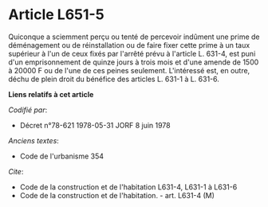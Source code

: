 # Article L651-5

Quiconque a sciemment perçu ou tenté de percevoir indûment une prime de déménagement ou de réinstallation ou de faire fixer
cette prime à un taux supérieur à l'un de ceux fixés par l'arrêté prévu à l'article L. 631-4, est puni d'un emprisonnement de
quinze jours à trois mois et d'une amende de 1500 à 20000 F ou de l'une de ces peines seulement. L'intéressé est, en outre,
déchu de plein droit du bénéfice des articles L. 631-1 à L. 631-6.

**Liens relatifs à cet article**

_Codifié par_:

  - Décret n°78-621 1978-05-31 JORF 8 juin 1978

_Anciens textes_:

  - Code de l'urbanisme 354

_Cite_:

  - Code de la construction et de l'habitation L631-4, L631-1 à L631-6
  - Code de la construction et de l'habitation. - art. L631-4 (M)
